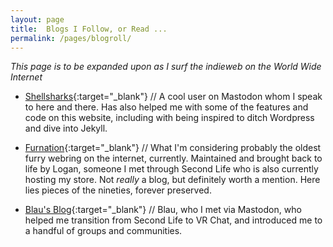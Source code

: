 ```yaml
---
layout: page
title:  Blogs I Follow, or Read ...
permalink: /pages/blogroll/
---
```


*This page is to be expanded upon as I surf the indieweb on the World Wide Internet*

- [Shellsharks](https://shellsharks.com){:target="_blank"} // A cool user on Mastodon whom I speak to here and there. Has also helped me with some of the features and code on this website, including with being inspired to ditch Wordpress and dive into Jekyll.

- [Furnation](https://furnationreborn.com/){:target="_blank"} // What I'm considering probably the oldest furry webring on the internet, currently. Maintained and brought back to life by Logan, someone I met through Second Life who is also currently hosting my store. Not *really* a blog, but definitely worth a mention. Here lies pieces of the nineties, forever preserved.

- [Blau's Blog](https://blaurascon.nfshost.com){:target="_blank"} // Blau, who I met via Mastodon, who helped me transition from Second Life to VR Chat, and introduced me to a handful of groups and communities.

